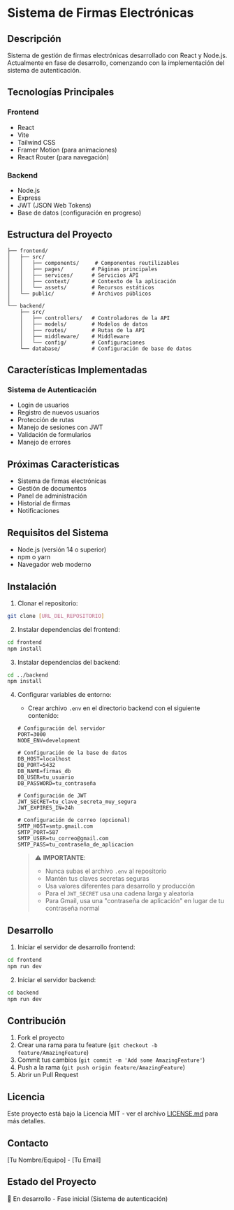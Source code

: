# Sistema de Firmas Electrónicas

## Descripción
Sistema de gestión de firmas electrónicas desarrollado con React y Node.js. Actualmente en fase de desarrollo, comenzando con la implementación del sistema de autenticación.

## Tecnologías Principales

### Frontend
- React
- Vite
- Tailwind CSS
- Framer Motion (para animaciones)
- React Router (para navegación)

### Backend
- Node.js
- Express
- JWT (JSON Web Tokens)
- Base de datos (configuración en progreso)

## Estructura del Proyecto

```
├── frontend/
│   ├── src/
│   │   ├── components/     # Componentes reutilizables
│   │   ├── pages/         # Páginas principales
│   │   ├── services/      # Servicios API
│   │   ├── context/       # Contexto de la aplicación
│   │   └── assets/        # Recursos estáticos
│   └── public/            # Archivos públicos
│
└── backend/
    ├── src/
    │   ├── controllers/   # Controladores de la API
    │   ├── models/        # Modelos de datos
    │   ├── routes/        # Rutas de la API
    │   ├── middleware/    # Middleware
    │   └── config/        # Configuraciones
    └── database/          # Configuración de base de datos
```

## Características Implementadas

### Sistema de Autenticación
- Login de usuarios
- Registro de nuevos usuarios
- Protección de rutas
- Manejo de sesiones con JWT
- Validación de formularios
- Manejo de errores

## Próximas Características
- Sistema de firmas electrónicas
- Gestión de documentos
- Panel de administración
- Historial de firmas
- Notificaciones

## Requisitos del Sistema
- Node.js (versión 14 o superior)
- npm o yarn
- Navegador web moderno

## Instalación

1. Clonar el repositorio:
```bash
git clone [URL_DEL_REPOSITORIO]
```

2. Instalar dependencias del frontend:
```bash
cd frontend
npm install
```

3. Instalar dependencias del backend:
```bash
cd ../backend
npm install
```

4. Configurar variables de entorno:
   - Crear archivo `.env` en el directorio backend con el siguiente contenido:
   ```env
   # Configuración del servidor
   PORT=3000
   NODE_ENV=development

   # Configuración de la base de datos
   DB_HOST=localhost
   DB_PORT=5432
   DB_NAME=firmas_db
   DB_USER=tu_usuario
   DB_PASSWORD=tu_contraseña

   # Configuración de JWT
   JWT_SECRET=tu_clave_secreta_muy_segura
   JWT_EXPIRES_IN=24h

   # Configuración de correo (opcional)
   SMTP_HOST=smtp.gmail.com
   SMTP_PORT=587
   SMTP_USER=tu_correo@gmail.com
   SMTP_PASS=tu_contraseña_de_aplicacion
   ```

   > ⚠️ **IMPORTANTE**: 
   > - Nunca subas el archivo `.env` al repositorio
   > - Mantén tus claves secretas seguras
   > - Usa valores diferentes para desarrollo y producción
   > - Para el `JWT_SECRET` usa una cadena larga y aleatoria
   > - Para Gmail, usa una "contraseña de aplicación" en lugar de tu contraseña normal

## Desarrollo

1. Iniciar el servidor de desarrollo frontend:
```bash
cd frontend
npm run dev
```

2. Iniciar el servidor backend:
```bash
cd backend
npm run dev
```

## Contribución
1. Fork el proyecto
2. Crear una rama para tu feature (`git checkout -b feature/AmazingFeature`)
3. Commit tus cambios (`git commit -m 'Add some AmazingFeature'`)
4. Push a la rama (`git push origin feature/AmazingFeature`)
5. Abrir un Pull Request

## Licencia
Este proyecto está bajo la Licencia MIT - ver el archivo [LICENSE.md](LICENSE.md) para más detalles.

## Contacto
[Tu Nombre/Equipo] - [Tu Email]

## Estado del Proyecto
🚧 En desarrollo - Fase inicial (Sistema de autenticación) 